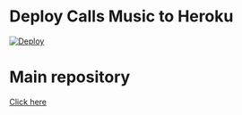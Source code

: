 # Deploy Calls Music to Heroku

[![Deploy](https://www.herokucdn.com/deploy/button.svg)](https://heroku.com/deploy?template=https://github.com/zack-opp47/CallsMusicHeroku/)

# Main repository

[Click here](https://github.com/zack-opp47/callsmusic)
